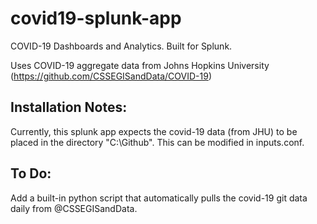 # covid19-splunk-app
COVID-19 Dashboards and Analytics. Built for Splunk.

Uses COVID-19 aggregate data from Johns Hopkins University (https://github.com/CSSEGISandData/COVID-19)

## Installation Notes:
Currently, this splunk app expects the covid-19 data (from JHU) to be placed in the directory "C:\Github". This can be modified in inputs.conf.

## To Do:
Add a built-in python script that automatically pulls the covid-19 git data daily from @CSSEGISandData.
